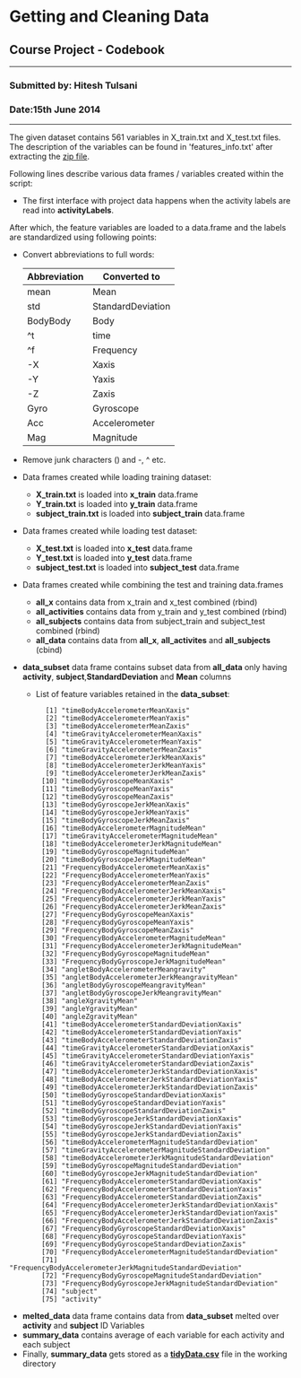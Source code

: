 Getting and Cleaning Data
========================================================
Course Project - Codebook
--------------------------------------------------------

***
### Submitted by: Hitesh Tulsani
### Date:15th June 2014

***
The given dataset contains 561 variables in X_train.txt and X_test.txt files. The description of the variables can be found in 'features_info.txt' after extracting the [zip file](https://d396qusza40orc.cloudfront.net/getdata%2Fprojectfiles%2FUCI%20HAR%20Dataset.zip).

Following lines describe various data frames / variables created within the script:

* The first interface with project data happens when the activity labels are read into **activityLabels**. 

After which, the feature variables are loaded to a data.frame and the labels are standardized using following points:

* Convert abbreviations to full words:
   
   Abbreviation | Converted to
   ----------------|-------------
        mean| Mean
        std|  StandardDeviation
        BodyBody|       Body
        \^t|     time
        \^f|     Frequency
        -X|     Xaxis
        -Y|     Yaxis
        -Z|     Zaxis
        Gyro|   Gyroscope
        Acc|    Accelerometer
        Mag|    Magnitude
* Remove junk characters () and -, ^ etc.
* Data frames created while loading training dataset: 
  * __X_train.txt__ is loaded into __x_train__ data.frame
  * __Y_train.txt__ is loaded into __y_train__ data.frame
  * __subject_train.txt__ is loaded into __subject_train__ data.frame
* Data frames created while loading test dataset: 
  * __X_test.txt__ is loaded into __x_test__ data.frame
  * __Y_test.txt__ is loaded into __y_test__ data.frame
  * __subject_test.txt__ is loaded into __subject_test__ data.frame 
* Data frames created while combining the test and training data.frames
  * __all_x__ contains data from x_train and x_test combined (rbind)
  * __all_activities__ contains data from y_train and y_test combined (rbind)
  * __all_subjects__ contains data from subject_train and subject_test combined (rbind)
  * __all_data__ contains data from __all_x__, __all_activites__ and __all_subjects__ (cbind)
* __data_subset__ data frame contains subset data from __all_data__ only having __activity__, __subject__,__StandardDeviation__ and __Mean__ columns
  * List of feature variables retained in the __data_subset__:

```{r}
         [1] "timeBodyAccelerometerMeanXaxis"                          
         [2] "timeBodyAccelerometerMeanYaxis"                          
         [3] "timeBodyAccelerometerMeanZaxis"                          
         [4] "timeGravityAccelerometerMeanXaxis"                       
         [5] "timeGravityAccelerometerMeanYaxis"                       
         [6] "timeGravityAccelerometerMeanZaxis"                       
         [7] "timeBodyAccelerometerJerkMeanXaxis"                      
         [8] "timeBodyAccelerometerJerkMeanYaxis"                      
         [9] "timeBodyAccelerometerJerkMeanZaxis"                      
        [10] "timeBodyGyroscopeMeanXaxis"                              
        [11] "timeBodyGyroscopeMeanYaxis"                              
        [12] "timeBodyGyroscopeMeanZaxis"                              
        [13] "timeBodyGyroscopeJerkMeanXaxis"                          
        [14] "timeBodyGyroscopeJerkMeanYaxis"                          
        [15] "timeBodyGyroscopeJerkMeanZaxis"                          
        [16] "timeBodyAccelerometerMagnitudeMean"                      
        [17] "timeGravityAccelerometerMagnitudeMean"                   
        [18] "timeBodyAccelerometerJerkMagnitudeMean"                  
        [19] "timeBodyGyroscopeMagnitudeMean"                          
        [20] "timeBodyGyroscopeJerkMagnitudeMean"                      
        [21] "FrequencyBodyAccelerometerMeanXaxis"                     
        [22] "FrequencyBodyAccelerometerMeanYaxis"                     
        [23] "FrequencyBodyAccelerometerMeanZaxis"                     
        [24] "FrequencyBodyAccelerometerJerkMeanXaxis"                 
        [25] "FrequencyBodyAccelerometerJerkMeanYaxis"                 
        [26] "FrequencyBodyAccelerometerJerkMeanZaxis"                 
        [27] "FrequencyBodyGyroscopeMeanXaxis"                         
        [28] "FrequencyBodyGyroscopeMeanYaxis"                         
        [29] "FrequencyBodyGyroscopeMeanZaxis"                         
        [30] "FrequencyBodyAccelerometerMagnitudeMean"                 
        [31] "FrequencyBodyAccelerometerJerkMagnitudeMean"             
        [32] "FrequencyBodyGyroscopeMagnitudeMean"                     
        [33] "FrequencyBodyGyroscopeJerkMagnitudeMean"                 
        [34] "angletBodyAccelerometerMeangravity"                      
        [35] "angletBodyAccelerometerJerkMeangravityMean"              
        [36] "angletBodyGyroscopeMeangravityMean"                      
        [37] "angletBodyGyroscopeJerkMeangravityMean"                  
        [38] "angleXgravityMean"                                       
        [39] "angleYgravityMean"                                       
        [40] "angleZgravityMean"                                       
        [41] "timeBodyAccelerometerStandardDeviationXaxis"             
        [42] "timeBodyAccelerometerStandardDeviationYaxis"             
        [43] "timeBodyAccelerometerStandardDeviationZaxis"             
        [44] "timeGravityAccelerometerStandardDeviationXaxis"          
        [45] "timeGravityAccelerometerStandardDeviationYaxis"          
        [46] "timeGravityAccelerometerStandardDeviationZaxis"          
        [47] "timeBodyAccelerometerJerkStandardDeviationXaxis"         
        [48] "timeBodyAccelerometerJerkStandardDeviationYaxis"         
        [49] "timeBodyAccelerometerJerkStandardDeviationZaxis"         
        [50] "timeBodyGyroscopeStandardDeviationXaxis"                 
        [51] "timeBodyGyroscopeStandardDeviationYaxis"                 
        [52] "timeBodyGyroscopeStandardDeviationZaxis"                 
        [53] "timeBodyGyroscopeJerkStandardDeviationXaxis"             
        [54] "timeBodyGyroscopeJerkStandardDeviationYaxis"             
        [55] "timeBodyGyroscopeJerkStandardDeviationZaxis"             
        [56] "timeBodyAccelerometerMagnitudeStandardDeviation"         
        [57] "timeGravityAccelerometerMagnitudeStandardDeviation"      
        [58] "timeBodyAccelerometerJerkMagnitudeStandardDeviation"     
        [59] "timeBodyGyroscopeMagnitudeStandardDeviation"             
        [60] "timeBodyGyroscopeJerkMagnitudeStandardDeviation"         
        [61] "FrequencyBodyAccelerometerStandardDeviationXaxis"        
        [62] "FrequencyBodyAccelerometerStandardDeviationYaxis"        
        [63] "FrequencyBodyAccelerometerStandardDeviationZaxis"        
        [64] "FrequencyBodyAccelerometerJerkStandardDeviationXaxis"    
        [65] "FrequencyBodyAccelerometerJerkStandardDeviationYaxis"    
        [66] "FrequencyBodyAccelerometerJerkStandardDeviationZaxis"    
        [67] "FrequencyBodyGyroscopeStandardDeviationXaxis"            
        [68] "FrequencyBodyGyroscopeStandardDeviationYaxis"            
        [69] "FrequencyBodyGyroscopeStandardDeviationZaxis"            
        [70] "FrequencyBodyAccelerometerMagnitudeStandardDeviation"    
        [71] "FrequencyBodyAccelerometerJerkMagnitudeStandardDeviation"
        [72] "FrequencyBodyGyroscopeMagnitudeStandardDeviation"        
        [73] "FrequencyBodyGyroscopeJerkMagnitudeStandardDeviation"    
        [74] "subject"                                                 
        [75] "activity" 
```
* __melted_data__ data frame contains data from __data_subset__ melted over __activity__ and __subject__ ID Variables
* __summary_data__ contains average of each variable for each activity and each subject
* Finally, __summary_data__ gets stored as a [__tidyData.csv__](https://github.com/hiteshtulsani/GettingAndCleaningDataProject/blob/master/tidyData.csv) file in the working directory